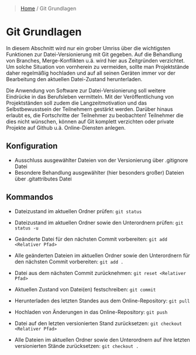 > [Home](../README.md) / Git Grundlagen

# Git Grundlagen

In diesem Abschnitt wird nur ein grober Umriss über die wichtigsten Funktionen zur Datei-Versionierung mit Git gegeben. Auf die Behandlung von Branches, Merge-Konflikten u.ä. wird hier aus Zeitgründen verzichtet. Um solche Situation von vornherein zu vermeiden, sollte man Projektstände daher regelmäßig hochladen und auf all seinen Geräten immer vor der Bearbeitung den aktuellen Datei-Zustand herunterladen.

Die Anwendung von Software zur Datei-Versionierung soll weitere Eindrücke in das Berufsleben vermitteln. Mit der Veröffentlichung von Projektständen soll zudem die Langzeitmotivation und das Selbstbewusstsein der Teilnehmern gestärkt werden. Darüber hinaus erlaubt es, die Fortschritte der Teilnehmer zu beobachten! Teilnehmer die dies nicht wünschen, können auf Git komplett verzichten oder private Projekte auf Github u.ä. Online-Diensten anlegen.

## Konfiguration
- Ausschluss ausgewählter Dateien von der Versionierung über .gitignore Datei
- Besondere Behandlung ausgewählter (hier besonders großer) Dateien über .gitattributes Datei

## Kommandos
- Dateizustand im aktuellen Ordner prüfen: `git status`
- Dateizustand im aktuellen Ordner sowie den Unterordnern prüfen: `git status -u`
- Geänderte Datei für den nächsten Commit vorbereiten: `git add <Relativer Pfad>`
- Alle geänderten Dateien im aktuellen Ordner sowie den Unterordnern für den nächsten Commit vorbereiten: `git add .`
- Datei aus dem nächsten Commit zurücknehmen: `git reset <Relativer Pfad>`

- Aktuellen Zustand von Datei(en) festschreiben: `git commit`
- Herunterladen des letzten Standes aus dem Online-Repository: `git pull`
- Hochladen von Änderungen in das Online-Repository: `git push`
- Datei auf den letzten versionierten Stand zurücksetzen: `git checkout <Relativer Pfad>`
- Alle Dateien im aktuellen Ordner sowie den Unterordnern auf ihre letzten versionierten Stände zurücksetzen: `git checkout .`
